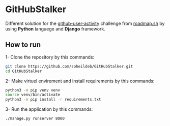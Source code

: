 # GitHubStalker
Different solution for the [github-user-activity](https://roadmap.sh/projects/github-user-activity) challenge from [roadmap.sh](https://roadmap.sh/) by using **Python** languege and **Django** framework.

## How to run

1- Clone the repository by this commands:
```bash
git clone https://github.com/soheildeb/GitHubStalker.git
cd GitHubStalker
```
2- Make virtuel envirement and install requirements by this commands:
```bash
python3 -m pip venv venv
source venv/bin/activate
python3 -m pip install -r requirements.txt
```
3- Run the application by this commands:
```bash
./manage.py runserver 8000
```
